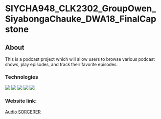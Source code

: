 # SIYCHA948_CLK2302_GroupOwen_SiyabongaChauke_DWA18_FinalCapstone

## About

This is a podcast project which will allow users to browse various podcast shows, play episodes, and track their favorite episodes.

### Technologies
<img src="https://img.shields.io/badge/JavaScript-323330?style=for-the-badge&logo=javascript&logoColor=F7DF1E">
<img src="https://img.shields.io/badge/HTML5-E34F26?style=for-the-badge&logo=html5&logoColor=white" />
<img src="https://img.shields.io/badge/React-20232A?style=for-the-badge&logo=react&logoColor=61DAFB" />
<img src="https://img.shields.io/badge/CSS3-1572B6?style=for-the-badge&logo=css3&logoColor=white" />
<img src="https://img.shields.io/badge/Sass-CC6699?style=for-the-badge&logo=sass&logoColor=white" />

### Website link:

[Audio SORCERER](https://deluxe-florentine-8fa394.netlify.app/)